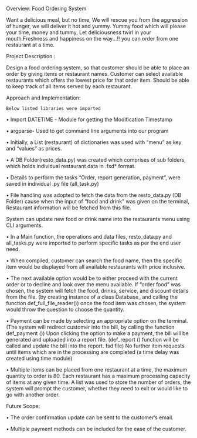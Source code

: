 Overview: Food Ordering System

Want a delicious meal, but no time, We will rescue you from the aggression of hunger, we will deliver it hot and yummy. Yummy food which will please your time, money and tummy, Let deliciousness twirl in your mouth.Freshness and happiness on the way...!! 
you can order from one restaurant at a time.

Project Description :

Design a food ordering system, so that customer should be able to place an order by giving items or restaurant names. Customer can select available restaurants which offers the lowest price for that order item. Should be able to keep track of all items served by each restaurant.

Approach and Implementation:

    Below listed libraries were imported

• Import DATETIME - Module for getting the Modification Timestamp

• argparse- Used to get command line arguments into our program

• Initially, a List (restaurant) of dictionaries was used with “menu” as key and “values” as prices.

• A DB Folder(resto_data.py) was created which comprises of sub folders, which holds individual restaurant data in .fsd\* format.

• Details to perform the tasks “Order, report generation, payment”, were saved in individual .py file (all_task.py)

• File handling was adopted to fetch the data from the resto_data.py (DB Folder) cause when the input of “food and drink” was given on the terminal, Restaurant information will be fetched from this file.

System can update new food or drink name into the restaurants menu using CLI arguments.

• In a Main function, the operations and data files, resto_data.py and all_tasks.py were imported to perform specific tasks as per the end user need.

• When compiled, customer can search the food name, then the specific item would be displayed from all available restaurants with price inclusive.

• The next available option would be to either proceed with the current order or to decline and look over the menu available. If “order food” was chosen, the system will fetch the food, drinks, service, and discount details from the file. (by creating instance of a class Database\_ and calling the function def_full_file_reader()) once the food item was chosen, the system would throw the question to choose the quantity.

• Payment can be made by selecting an appropriate option on the terminal. (The system will redirect customer into the bill, by calling the function def_payment ()) Upon clicking the option to make a payment, the bill will be generated and uploaded into a report file. (def_report () function will be called and update the bill into the report. fsd file) No further item requests until items which are in the processing are completed (a time delay was created using time module)

• Multiple items can be placed from one restaurant at a time, the maximum quantity to order is 80. Each restaurant has a maximum processing capacity of items at any given time. A list was used to store the number of orders, the system will prompt the customer, whether they need to exit or would like to go with another order.

Future Scope:

• The order confirmation update can be sent to the customer’s email.

• Multiple payment methods can be included for the ease of the customer.


